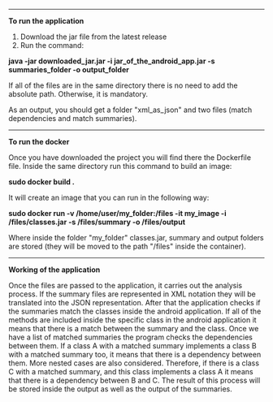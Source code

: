 ---------------------------------------------------
**To run the application**
1. Download the jar file from the latest release
2. Run the command:

  **java -jar downloaded_jar.jar -i jar_of_the_android_app.jar -s summaries_folder -o output_folder**
  
If all of the files are in the same directory there is no need to add the absolute path. Otherwise, it is mandatory.

As an output, you should get a folder "xml_as_json" and two files (match dependencies and match summaries).


---------------------------------------------------
**To run the docker**

Once you have downloaded the project you will find there the Dockerfile file. Inside the same directory run this command to build an image:
 
 **sudo docker build .**
 
It will create an image that you can run in the following way:

  **sudo docker run -v /home/user/my_folder:/files -it my_image -i /files/classes.jar -s /files/summary -o /files/output**
  
  Where inside the folder "my_folder" classes.jar, summary and output folders are stored (they will be moved to the path "/files" inside the container).


---------------------------------------------------
**Working of the application**

Once the files are passed to the application, it carries out the analysis process. If the summary files are represented in XML notation they will be translated into the JSON representation.
After that the application checks if the summaries match the classes inside the android application. If all of the methods are included inside the specific class in the android application it means that there is a match between the summary and the class.
Once we have a list of matched summaries the program checks the dependencies between them. If a class A with a matched summary implements a class B with a matched summary too, it means that there is a dependency between them. More nested cases are also considered. Therefore, if there is a class C with a matched summary, and this class implements a class A it means that there is a dependency between B and C.
The result of this process will be stored inside the output as well as the output of the summaries.
